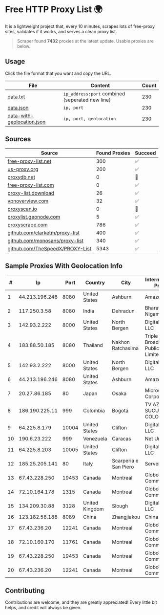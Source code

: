 
# Free HTTP Proxy List 🌍

It is a lightweight project that, every 10 minutes, scrapes lots of free-proxy sites, validates if it works, and serves a clean proxy list.


> Scraper found **7432** proxies at the latest update. Usable proxies are below.

## Usage

Click the file format that you want and copy the URL.


|File|Content|Count|
|----|-------|-----|
|[data.txt](https://raw.githubusercontent.com/themiralay/Proxy-List-World/master/data.txt)|`ip_address:port` combined (seperated new line)|230|
|[data.json](https://raw.githubusercontent.com/themiralay/Proxy-List-World/master/data.json)|`ip, port`|230|
|[data-with-geolocation.json](https://raw.githubusercontent.com/themiralay/Proxy-List-World/master/data-with-geolocation.json)|`ip, port, geolocation`|230|

## Sources

|Source|Found Proxies|Succeed|
|------|-------------|-------|
|[free-proxy-list.net](https://free-proxy-list.net)|300|✅|
|[us-proxy.org](https://www.us-proxy.org)|200|✅|
|[proxydb.net](http://proxydb.net)|0|🚫|
|[free-proxy-list.com](https://free-proxy-list.com/?page=&port=&type%5B%5D=http&type%5B%5D=https&up_time=0&search=Search)|0|✅|
|[proxy-list.download](https://www.proxy-list.download/HTTP)|26|✅|
|[vpnoverview.com](https://vpnoverview.com/privacy/anonymous-browsing/free-proxy-servers)|32|✅|
|[proxyscan.io](https://www.proxyscan.io)|0|🚫|
|[proxylist.geonode.com](https://proxylist.geonode.com/api/proxy-list?limit=300&page=1&sort_by=lastChecked&sort_type=desc&protocols=http,https)|5|✅|
|[proxyscrape.com](https://api.proxyscrape.com/v2/?request=displayproxies&protocol=http&timeout=10000&country=all&ssl=all&anonymity=all)|786|✅|
|[github.com/clarketm/proxy-list](https://raw.githubusercontent.com/clarketm/proxy-list/master/proxy-list-raw.txt)|400|✅|
|[github.com/monosans/proxy-list](https://raw.githubusercontent.com/monosans/proxy-list/main/proxies/http.txt)|340|✅|
|[github.com/TheSpeedX/PROXY-List](https://raw.githubusercontent.com/TheSpeedX/PROXY-List/master/http.txt)|5343|✅|


## Sample Proxies With Geolocation Info

|#|Ip|Port|Country|City|Internet Service Provider|
|-|--|----|-------|----|-------------------------|
|1|44.213.196.246|8080|United States|Ashburn|Amazon.com|
|2|117.250.3.58|8080|India|Dehradun|Bharat Sanchar Nigam Ltd|
|3|142.93.2.222|8000|United States|North Bergen|DigitalOcean, LLC|
|4|183.88.50.185|8080|Thailand|Nakhon Ratchasima|Triple T Broadband Public Company Limited|
|5|142.93.2.222|8000|United States|North Bergen|DigitalOcean, LLC|
|6|44.213.196.246|8080|United States|Ashburn|Amazon.com|
|7|20.27.86.185|80|Japan|Osaka|Microsoft Corporation|
|8|186.190.225.11|999|Colombia|Bogotá|TV AZTECA SUCURSAL COLOMBIA|
|9|64.225.8.179|10004|United States|Clifton|DigitalOcean, LLC|
|10|190.6.23.222|999|Venezuela|Caracas|Net Uno|
|11|64.225.8.203|10005|United States|Clifton|DigitalOcean, LLC|
|12|185.25.205.141|80|Italy|Scarperia e San Piero|Servereasy Italy|
|13|67.43.228.250|19453|Canada|Montreal|GloboTech Communications|
|14|72.10.164.178|1315|Canada|Montreal|GloboTech Communications|
|15|134.209.30.88|3128|United Kingdom|Slough|DigitalOcean, LLC|
|16|123.182.58.188|8089|China|Zhangjiakou|China Telecom|
|17|67.43.236.20|12241|Canada|Montreal|GloboTech Communications|
|18|72.10.160.170|11761|Canada|Montreal|GloboTech Communications|
|19|67.43.228.250|19453|Canada|Montreal|GloboTech Communications|
|20|67.43.236.20|12241|Canada|Montreal|GloboTech Communications|



## Contributing

Contributions are welcome, and they are greatly appreciated! Every
little bit helps, and credit will always be given.

